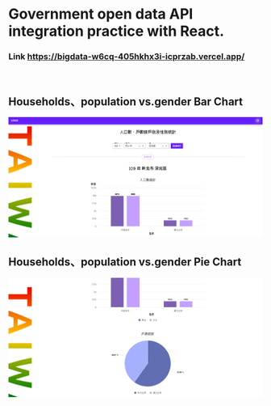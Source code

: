 # Government open data API integration practice with React.
### Link https://bigdata-w6cq-405hkhx3i-icprzab.vercel.app/
</br>

## Households、population vs.gender Bar Chart
![picture1](./src/assets/bigdata1.jpg)
</br>

## Households、population vs.gender Pie Chart
![picture2](./src/assets/bigdata2.jpg)



